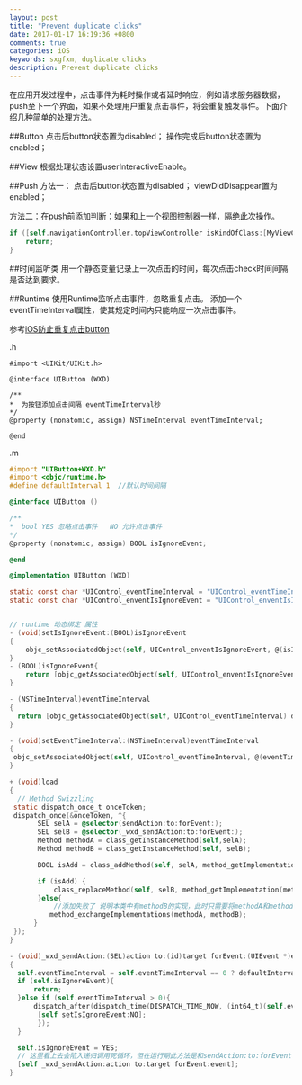 ```yaml
---
layout: post
title: "Prevent duplicate clicks"
date: 2017-01-17 16:19:36 +0800
comments: true
categories: iOS
keywords: sxgfxm, duplicate clicks
description: Prevent duplicate clicks
---
```


在应用开发过程中，点击事件为耗时操作或者延时响应，例如请求服务器数据，push至下一个界面，如果不处理用户重复点击事件，将会重复触发事件。下面介绍几种简单的处理方法。

##Button
点击后button状态置为disabled；
操作完成后button状态置为enabled；

##View
根据处理状态设置userInteractiveEnable。

##Push
方法一：
    点击后button状态置为disabled；
    viewDidDisappear置为enabled；

方法二：在push前添加判断：如果和上一个视图控制器一样，隔绝此次操作。    

~~~objective-c
if ([self.navigationController.topViewController isKindOfClass:[MyViewController class]]) {
    return;
}
~~~

##时间监听类
用一个静态变量记录上一次点击的时间，每次点击check时间间隔是否达到要求。

##Runtime
使用Runtime监听点击事件，忽略重复点击。
添加一个eventTimeInterval属性，使其规定时间内只能响应一次点击事件。

参考[iOS防止重复点击button](http://www.cnblogs.com/wanxudong/p/5984941.html)  

.h

~~~
#import <UIKit/UIKit.h>

@interface UIButton (WXD)

/**
*  为按钮添加点击间隔 eventTimeInterval秒
*/
@property (nonatomic, assign) NSTimeInterval eventTimeInterval;

@end
~~~

.m   



~~~objective-c
#import "UIButton+WXD.h"
#import <objc/runtime.h>
#define defaultInterval 1  //默认时间间隔

@interface UIButton ()

/**
*  bool YES 忽略点击事件   NO 允许点击事件
*/
@property (nonatomic, assign) BOOL isIgnoreEvent;

@end

@implementation UIButton (WXD)

static const char *UIControl_eventTimeInterval = "UIControl_eventTimeInterval";
static const char *UIControl_enventIsIgnoreEvent = "UIControl_enventIsIgnoreEvent";


// runtime 动态绑定 属性
- (void)setIsIgnoreEvent:(BOOL)isIgnoreEvent
{
    objc_setAssociatedObject(self, UIControl_enventIsIgnoreEvent, @(isIgnoreEvent), OBJC_ASSOCIATION_RETAIN_NONATOMIC);
}
- (BOOL)isIgnoreEvent{
    return [objc_getAssociatedObject(self, UIControl_enventIsIgnoreEvent) boolValue];
}

- (NSTimeInterval)eventTimeInterval
{
  return [objc_getAssociatedObject(self, UIControl_eventTimeInterval) doubleValue];
}

- (void)setEventTimeInterval:(NSTimeInterval)eventTimeInterval
{
 objc_setAssociatedObject(self, UIControl_eventTimeInterval, @(eventTimeInterval), OBJC_ASSOCIATION_RETAIN_NONATOMIC);
}

+ (void)load
{
  // Method Swizzling
 static dispatch_once_t onceToken;
 dispatch_once(&onceToken, ^{
       SEL selA = @selector(sendAction:to:forEvent:);
       SEL selB = @selector(_wxd_sendAction:to:forEvent:);
       Method methodA = class_getInstanceMethod(self,selA);
       Method methodB = class_getInstanceMethod(self, selB);

       BOOL isAdd = class_addMethod(self, selA, method_getImplementation(methodB), method_getTypeEncoding(methodB));

       if (isAdd) {
           class_replaceMethod(self, selB, method_getImplementation(methodA), method_getTypeEncoding(methodA));
       }else{
           //添加失败了 说明本类中有methodB的实现，此时只需要将methodA和methodB的IMP互换一下即可。
          method_exchangeImplementations(methodA, methodB);
      }
 });
}

- (void)_wxd_sendAction:(SEL)action to:(id)target forEvent:(UIEvent *)event
{
  self.eventTimeInterval = self.eventTimeInterval == 0 ? defaultInterval : self.eventTimeInterval;
  if (self.isIgnoreEvent){
      return;
  }else if (self.eventTimeInterval > 0){
      dispatch_after(dispatch_time(DISPATCH_TIME_NOW, (int64_t)(self.eventTimeInterval * NSEC_PER_SEC)), dispatch_get_main_queue(), ^{
       [self setIsIgnoreEvent:NO];
       });
  }

  self.isIgnoreEvent = YES;
  // 这里看上去会陷入递归调用死循环，但在运行期此方法是和sendAction:to:forEvent:互换的，相当于执行sendAction:to:forEvent:方法，所以并不会陷入死循环。
  [self _wxd_sendAction:action to:target forEvent:event];
}  
~~~
